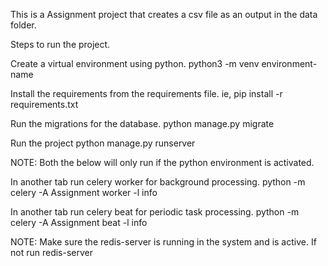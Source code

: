 This is a Assignment project that creates a csv file as an output in the data folder.


Steps to run the project.

Create a virtual environment using python.
python3 -m venv environment-name

Install the requirements from the requirements file.
ie, pip install -r requirements.txt

Run the migrations for the database.
python manage.py migrate

Run the project
python manage.py runserver


NOTE: Both the below will only run if the python environment is activated.

In another tab run celery worker for background processing.
python -m celery -A Assignment worker -l info

In another tab run celery beat for periodic task processing.
python -m celery -A Assignment beat -l info

NOTE:
Make sure the redis-server is running in the system and is active.
If not run redis-server